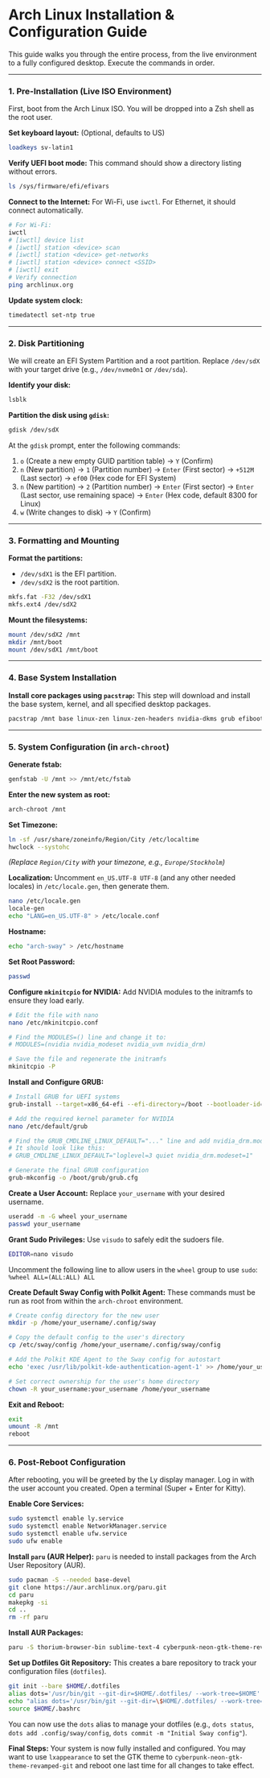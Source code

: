 # Arch Linux Installation & Configuration Guide

This guide walks you through the entire process, from the live environment to a fully configured desktop. Execute the commands in order.

---

### 1. Pre-Installation (Live ISO Environment)

First, boot from the Arch Linux ISO. You will be dropped into a Zsh shell as the root user.

**Set keyboard layout:**
(Optional, defaults to US)
```bash
loadkeys sv-latin1
```

**Verify UEFI boot mode:**
This command should show a directory listing without errors.
```bash
ls /sys/firmware/efi/efivars
```

**Connect to the Internet:**
For Wi-Fi, use `iwctl`. For Ethernet, it should connect automatically.
```bash
# For Wi-Fi:
iwctl
# [iwctl] device list
# [iwctl] station <device> scan
# [iwctl] station <device> get-networks
# [iwctl] station <device> connect <SSID>
# [iwctl] exit
# Verify connection
ping archlinux.org
```

**Update system clock:**
```bash
timedatectl set-ntp true
```

---

### 2. Disk Partitioning

We will create an EFI System Partition and a root partition. Replace `/dev/sdX` with your target drive (e.g., `/dev/nvme0n1` or `/dev/sda`).

**Identify your disk:**
```bash
lsblk
```

**Partition the disk using `gdisk`:**
```bash
gdisk /dev/sdX
```
At the `gdisk` prompt, enter the following commands:
1.  `o` (Create a new empty GUID partition table) -> `Y` (Confirm)
2.  `n` (New partition) -> `1` (Partition number) -> `Enter` (First sector) -> `+512M` (Last sector) -> `ef00` (Hex code for EFI System)
3.  `n` (New partition) -> `2` (Partition number) -> `Enter` (First sector) -> `Enter` (Last sector, use remaining space) -> `Enter` (Hex code, default 8300 for Linux)
4.  `w` (Write changes to disk) -> `Y` (Confirm)

---

### 3. Formatting and Mounting

**Format the partitions:**
*   `/dev/sdX1` is the EFI partition.
*   `/dev/sdX2` is the root partition.
```bash
mkfs.fat -F32 /dev/sdX1
mkfs.ext4 /dev/sdX2
```

**Mount the filesystems:**
```bash
mount /dev/sdX2 /mnt
mkdir /mnt/boot
mount /dev/sdX1 /mnt/boot
```

---

### 4. Base System Installation

**Install core packages using `pacstrap`:**
This step will download and install the base system, kernel, and all specified desktop packages.
```bash
pacstrap /mnt base linux-zen linux-zen-headers nvidia-dkms grub efibootmgr networkmanager sway swaylock ly waybar rofi dunst swaybg wl-clipboard grim slurp cliphist polkit-kde-agent kitty thunar nano pipewire pipewire-pulse wireplumber pavucontrol steam lutris wine gamemode git nvtop ufw lxappearance ttf-jetbrains-mono-nerd
```

---

### 5. System Configuration (in `arch-chroot`)

**Generate fstab:**
```bash
genfstab -U /mnt >> /mnt/etc/fstab
```

**Enter the new system as root:**
```bash
arch-chroot /mnt
```

**Set Timezone:**
```bash
ln -sf /usr/share/zoneinfo/Region/City /etc/localtime
hwclock --systohc
```
*(Replace `Region/City` with your timezone, e.g., `Europe/Stockholm`)*

**Localization:**
Uncomment `en_US.UTF-8 UTF-8` (and any other needed locales) in `/etc/locale.gen`, then generate them.
```bash
nano /etc/locale.gen
locale-gen
echo "LANG=en_US.UTF-8" > /etc/locale.conf
```

**Hostname:**
```bash
echo "arch-sway" > /etc/hostname
```

**Set Root Password:**
```bash
passwd
```

**Configure `mkinitcpio` for NVIDIA:**
Add NVIDIA modules to the initramfs to ensure they load early.
```bash
# Edit the file with nano
nano /etc/mkinitcpio.conf

# Find the MODULES=() line and change it to:
# MODULES=(nvidia nvidia_modeset nvidia_uvm nvidia_drm)

# Save the file and regenerate the initramfs
mkinitcpio -P
```

**Install and Configure GRUB:**
```bash
# Install GRUB for UEFI systems
grub-install --target=x86_64-efi --efi-directory=/boot --bootloader-id=ARCH

# Add the required kernel parameter for NVIDIA
nano /etc/default/grub

# Find the GRUB_CMDLINE_LINUX_DEFAULT="..." line and add nvidia_drm.modeset=1
# It should look like this:
# GRUB_CMDLINE_LINUX_DEFAULT="loglevel=3 quiet nvidia_drm.modeset=1"

# Generate the final GRUB configuration
grub-mkconfig -o /boot/grub/grub.cfg
```

**Create a User Account:**
Replace `your_username` with your desired username.
```bash
useradd -m -G wheel your_username
passwd your_username
```

**Grant Sudo Privileges:**
Use `visudo` to safely edit the sudoers file.
```bash
EDITOR=nano visudo
```
Uncomment the following line to allow users in the `wheel` group to use `sudo`:
`%wheel ALL=(ALL:ALL) ALL`

**Create Default Sway Config with Polkit Agent:**
These commands must be run as root from within the `arch-chroot` environment.
```bash
# Create config directory for the new user
mkdir -p /home/your_username/.config/sway

# Copy the default config to the user's directory
cp /etc/sway/config /home/your_username/.config/sway/config

# Add the Polkit KDE Agent to the Sway config for autostart
echo 'exec /usr/lib/polkit-kde-authentication-agent-1' >> /home/your_username/.config/sway/config

# Set correct ownership for the user's home directory
chown -R your_username:your_username /home/your_username
```

**Exit and Reboot:**
```bash
exit
umount -R /mnt
reboot
```

---

### 6. Post-Reboot Configuration

After rebooting, you will be greeted by the Ly display manager. Log in with the user account you created. Open a terminal (Super + Enter for Kitty).

**Enable Core Services:**
```bash
sudo systemctl enable ly.service
sudo systemctl enable NetworkManager.service
sudo systemctl enable ufw.service
sudo ufw enable
```

**Install `paru` (AUR Helper):**
`paru` is needed to install packages from the Arch User Repository (AUR).
```bash
sudo pacman -S --needed base-devel
git clone https://aur.archlinux.org/paru.git
cd paru
makepkg -si
cd ..
rm -rf paru
```

**Install AUR Packages:**
```bash
paru -S thorium-browser-bin sublime-text-4 cyberpunk-neon-gtk-theme-revamped-git
```

**Set up Dotfiles Git Repository:**
This creates a bare repository to track your configuration files (`dotfiles`).
```bash
git init --bare $HOME/.dotfiles
alias dots='/usr/bin/git --git-dir=$HOME/.dotfiles/ --work-tree=$HOME'
echo "alias dots='/usr/bin/git --git-dir=\$HOME/.dotfiles/ --work-tree=\$HOME'" >> $HOME/.bashrc
source $HOME/.bashrc
```
You can now use the `dots` alias to manage your dotfiles (e.g., `dots status`, `dots add .config/sway/config`, `dots commit -m "Initial Sway config"`).

**Final Steps:**
Your system is now fully installed and configured. You may want to use `lxappearance` to set the GTK theme to `cyberpunk-neon-gtk-theme-revamped-git` and reboot one last time for all changes to take effect.

